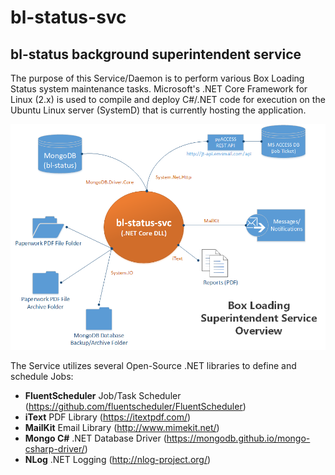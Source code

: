 # bl-status-svc
## bl-status background superintendent service

The purpose of this Service/Daemon is to perform various Box Loading Status system maintenance tasks.  Microsoft's .NET Core Framework for Linux (2.x) is used to compile and deploy C#/.NET code for execution on the Ubuntu Linux server (SystemD) that is currently hosting the application.

![bl-status Architecture Overview Diagram](./resources/images/bl-status-svc_overview.png)

The Service utilizes several Open-Source .NET libraries to define and schedule Jobs:

* **FluentScheduler** Job/Task Scheduler (https://github.com/fluentscheduler/FluentScheduler)
* **iText** PDF Library (https://itextpdf.com/)
* **MailKit** Email Library (http://www.mimekit.net/)
* **Mongo C#** .NET Database Driver (https://mongodb.github.io/mongo-csharp-driver/)
* **NLog** .NET Logging (http://nlog-project.org/)
